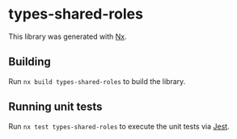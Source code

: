 # types-shared-roles

This library was generated with [Nx](https://nx.dev).

## Building

Run `nx build types-shared-roles` to build the library.

## Running unit tests

Run `nx test types-shared-roles` to execute the unit tests via [Jest](https://jestjs.io).
